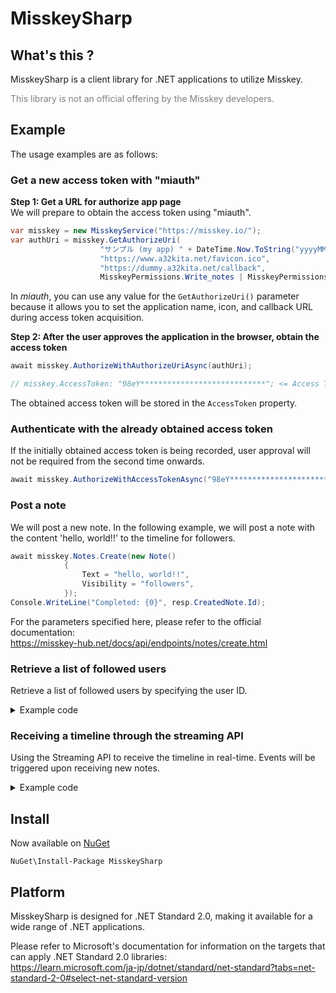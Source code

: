 # MisskeySharp

## What's this ?
MisskeySharp is a client library for .NET applications to utilize Misskey.

<span style="color: gray;">This library is not an official offering by the Misskey developers.</span>

## Example
The usage examples are as follows:

### Get a new access token with "miauth"

**Step 1: Get a URL for authorize app page**  
We will prepare to obtain the access token using "miauth".

```csharp
var misskey = new MisskeyService("https://misskey.io/");
var authUri = misskey.GetAuthorizeUri(
                    "サンプル (my app) " + DateTime.Now.ToString("yyyyMMdd-HHmmsss-fff"),
                    "https://www.a32kita.net/favicon.ico",
                    "https://dummy.a32kita.net/callback",
                    MisskeyPermissions.Write_notes | MisskeyPermissions.Read_account);
```

In *miauth*, you can use any value for the `GetAuthorizeUri()` parameter because it allows you to set the application name, icon, and callback URL during access token acquisition.

**Step 2: After the user approves the application in the browser, obtain the access token**

```csharp
await misskey.AuthorizeWithAuthorizeUriAsync(authUri);

// misskey.AccessToken: "98eY****************************"; <= Access Token
```
The obtained access token will be stored in the `AccessToken` property.


### Authenticate with the already obtained access token
If the initially obtained access token is being recorded, user approval will not be required from the second time onwards.

```csharp
await misskey.AuthorizeWithAccessTokenAsync("98eY****************************");
```


### Post a note
We will post a new note. In the following example, we will post a note with the content 'hello, world!!' to the timeline for followers.

```csharp
await misskey.Notes.Create(new Note()
            {
                Text = "hello, world!!",
                Visibility = "followers",
            });
Console.WriteLine("Completed: {0}", resp.CreatedNote.Id);
```

For the parameters specified here, please refer to the official documentation:  
https://misskey-hub.net/docs/api/endpoints/notes/create.html


### Retrieve a list of followed users
Retrieve a list of followed users by specifying the user ID.

<details>
<summary>Example code</summary>

```csharp
var resp = await misskey.Users.Following(new UsersFollowingFollowersQuery()
                {
                    UserId = "9arwh5oymn",
                });

Console.WriteLine("Following list;");
foreach (var follow in resp)
{
    Console.WriteLine(" {0} | {1}", follow.Followee.Username.PadRight(20), follow.Followee.Name);
}
```
</details>


### Receiving a timeline through the streaming API
Using the Streaming API to receive the timeline in real-time. Events will be triggered upon receiving new notes.

<details>
<summary>Example code</summary>
Notice: This feature is currently under verification and there is a possibility of significant specification changes in the future

```csharp
var noteReceived = new Action<MisskeyNoteReceivedEventArgs>(e =>
{
    var note = e.NoteMessage.Body.Body;
    if (note == null)
        return;

    var rn = note.Renote != null;
    if (rn)
        note = note.Renote;

    Console.WriteLine("R {0}: (@{1}) {2}", rn ? "RENOTE" : "NORMAL", note?.User?.Username, note?.Text);
});

misskey.Streaming.NoteReceived += (sender, e) => noteReceived(e);

var st = misskey.Streaming.Connect(MisskeyStreamingChannels.HybridTimeline);
                
Console.ReadLine();
misskey.Streaming.Disconnect(st);
```
</details>


## Install
Now available on [NuGet](https://www.nuget.org/packages/MisskeySharp/)

```
NuGet\Install-Package MisskeySharp
```


## Platform
MisskeySharp is designed for .NET Standard 2.0, making it available for a wide range of .NET applications.

Please refer to Microsoft's documentation for information on the targets that can apply .NET Standard 2.0 libraries:  
https://learn.microsoft.com/ja-jp/dotnet/standard/net-standard?tabs=net-standard-2-0#select-net-standard-version